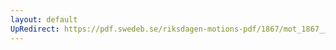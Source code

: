 ```yaml
---
layout: default
UpRedirect: https://pdf.swedeb.se/riksdagen-motions-pdf/1867/mot_1867__fk__00061/mot_1867__fk__00061_001.pdf
---
```

